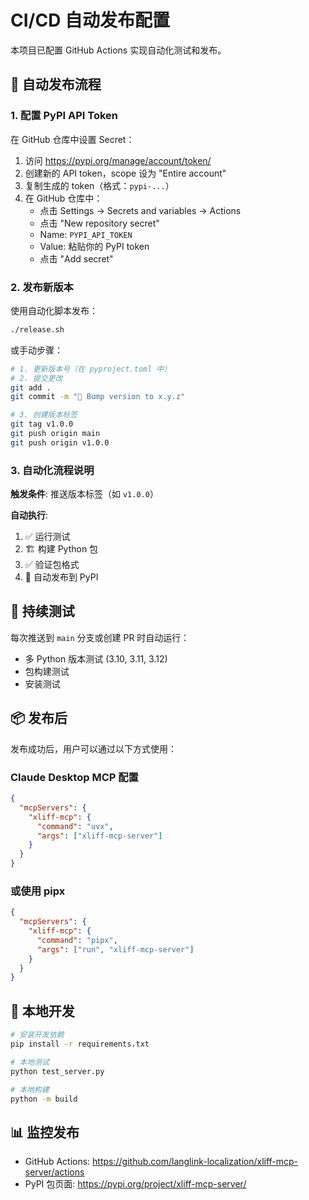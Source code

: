 # CI/CD 自动发布配置

本项目已配置 GitHub Actions 实现自动化测试和发布。

## 🚀 自动发布流程

### 1. 配置 PyPI API Token

在 GitHub 仓库中设置 Secret：

1. 访问 https://pypi.org/manage/account/token/
2. 创建新的 API token，scope 设为 "Entire account"
3. 复制生成的 token（格式：`pypi-...`）
4. 在 GitHub 仓库中：
   - 点击 Settings -> Secrets and variables -> Actions
   - 点击 "New repository secret"
   - Name: `PYPI_API_TOKEN`
   - Value: 粘贴你的 PyPI token
   - 点击 "Add secret"

### 2. 发布新版本

使用自动化脚本发布：

```bash
./release.sh
```

或手动步骤：

```bash
# 1. 更新版本号（在 pyproject.toml 中）
# 2. 提交更改
git add .
git commit -m "🔖 Bump version to x.y.z"

# 3. 创建版本标签
git tag v1.0.0
git push origin main
git push origin v1.0.0
```

### 3. 自动化流程说明

**触发条件**: 推送版本标签（如 `v1.0.0`）

**自动执行**:
1. ✅ 运行测试
2. 🏗️ 构建 Python 包
3. ✅ 验证包格式
4. 🚀 自动发布到 PyPI

## 🧪 持续测试

每次推送到 `main` 分支或创建 PR 时自动运行：

- 多 Python 版本测试 (3.10, 3.11, 3.12)
- 包构建测试
- 安装测试

## 📦 发布后

发布成功后，用户可以通过以下方式使用：

### Claude Desktop MCP 配置

```json
{
  "mcpServers": {
    "xliff-mcp": {
      "command": "uvx",
      "args": ["xliff-mcp-server"]
    }
  }
}
```

### 或使用 pipx

```json
{
  "mcpServers": {
    "xliff-mcp": {
      "command": "pipx",
      "args": ["run", "xliff-mcp-server"]
    }
  }
}
```

## 🔧 本地开发

```bash
# 安装开发依赖
pip install -r requirements.txt

# 本地测试
python test_server.py

# 本地构建
python -m build
```

## 📊 监控发布

- GitHub Actions: https://github.com/langlink-localization/xliff-mcp-server/actions
- PyPI 包页面: https://pypi.org/project/xliff-mcp-server/